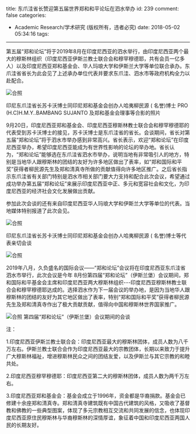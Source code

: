 title: 东爪洼省长赞迎第五届世界郑和和平论坛在泗水举办
id: 239
comment: false
categories:
  - Academic Research/学术研究 (版权所有，违者必究)
date: 2018-05-02 05:34:16
tags:
---
第五届“郑和论坛”将于2019年8月在印度尼西亚的泗水举行，由印度尼西亚两个最大的穆斯林组织（印度尼西亚伊斯兰教士联合会和穆罕穆德耶，共有会员一亿多人）以及印度尼西亚郑和基金会、华人玛琅大学和伊斯兰大学等单位联合承办。东爪洼省省长为此会见了上述承办单位代表并要求东爪洼、泗水市等政府机构全力以赴配合。

![合照](/static/images/2018/09/201.png)

印尼东爪洼省长苏卡沃博士同印尼郑和基金会创办人哈夷柳民源 ( 名誉)博士 PRO (H.C)H.M.Y..BAMBANG SUJANTO 及郑和基金会理事等合影的照片

9月20日，印度尼西亚郑和基金会、印度尼西亚穆斯林教士联合会和穆罕穆德耶的代表受到苏卡沃博士的接见，苏卡沃博士是东爪洼省的省长。会谈期间，省长对第五届“郑和论坛”将于泗水市举办感到非常高兴。省长表示，欢迎“郑和论坛”在印度尼西亚举办，希望印度尼西亚能成为有世界性影响的论坛的举办地。省长认为，“郑和论坛”能够选在东爪洼省泗水市举办，说明当地有非常吸引人的地方，特别是当地华人跟穆斯林的团结的友好为许多地区做出了表率，如“郑和国际和平奖”获得者柳民源先生及郑和清真寺所做的贡献值得向许多地区推广。之后省长指示东爪洼省有关部门特别是泗水市相关部门要大力支持和配合此次会议，希望通过成功举办第五届“郑和论坛”来展示印度尼西亚中正、多元和宽容社会和文化，为印度尼西亚的经济社会文化发展做出贡献。

参加此次会谈的还有来自印度尼西亚华人玛琅大学和伊斯兰大学等单位的代表。当地媒体特别报道了此次会见。


![合照](/static/images/2018/09/202.png)


印尼东爪洼省长苏卡沃博士同印尼郑和基金会创办人哈夷柳民源 ( 名誉)博士等代表亲切会谈




![合照](/static/images/2018/09/203.png)



2019年八月，久负盛名的国际会议——“郑和论坛”会议将在印度尼西亚东爪洼省泗水市举行，此次会议是今年 8月份第四届“郑和论坛”（伊斯兰堡）会议期间，郑和国际和平基金会主席和印度尼西亚两大穆斯林组织---印度尼西亚穆斯林教士联合会和穆罕穆德耶达成的。选择泗水作为下一届会议的举办地，是因为当地华人跟穆斯林的团结的友好为其它地区做出了表率，特别“郑和国际和平奖”获得者柳民源先生及郑和清真寺作出了极大贡献贡献，值得向中国和穆斯林世界国家推广。



![合照](/static/images/2018/09/204.png)
第四届“郑和论坛”（伊斯兰堡）会议期间的会谈

注：

1.印度尼西亚伊斯兰教士联合会：印度尼西亚最大的穆斯林团体，成员人数为八千万左右。伊斯兰教士联合会作为印度尼西亚最大的宗教团体，长期以来致力于提升广大穆斯林福祉，增进穆斯林民众之间的团结友爱，以及伊斯兰与其它宗教的和睦共处。

2.印度尼西亚穆罕穆德耶：印度尼西亚第二大的穆斯林团体，成员人数为两千万左右。

3.印度尼西亚郑和基金会：基金会成立于1996年，资金都是华裔捐款。基金会已修建十余座郑和清真寺。郑和清真寺建筑既有中国古代建筑的风格，又吸收了基督教和佛教的一些典型图案，体现了多元宗教相互交流和共同发展的信念，也体现印度尼西亚原住民穆斯林与华裔穆斯林的深情厚谊，象征着中国和印度尼西亚两国人民的长期友好。
